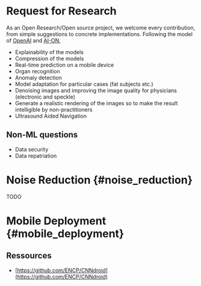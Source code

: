 # Request for Research

As an Open Research/Open source project, we welcome every contribution, from simple suggestions to concrete implementations. Following the model of [OpenAI](https://openai.com/requests-for-research/) and [AI-ON](http://ai-on.org/),

* Explainability of the models
* Compression of the models
* Real-time prediction on a mobile device
* Organ recognition 
* Anomaly detection
* Model adaptation for particular cases \(fat subjects etc.\)
* Denoising images and improving the image quality for physicians \(electronic and speckle\)
* Generate a realistic rendering of the images so to make the result intelligible
  by non-practitioners
* Ultrasound Aided Navigation

## Non-ML questions

* Data security
* Data repatriation

# Noise Reduction {#noise_reduction}

TODO

# Mobile Deployment {#mobile_deployment}

## Ressources

* [https://github.com/ENCP/CNNdroid](https://github.com/ENCP/CNNdroid)



